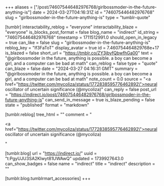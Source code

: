 +++
aliases = ["/post/746075446482976768/girlbossmoder-in-the-future-anything-is"]
date = 2024-03-27T04:16:31Z
id = "746075446482976768"
slug = "girlbossmoder-in-the-future-anything-is"
type = "tumblr-quote"

[tumblr]
interactability_reblog = "everyone"
interactability_blaze = "everyone"
is_blocks_post_format = false
blog_name = "indirect"
id_string = "746075446482976768"
timestamp = 1711512991.0
should_open_in_legacy = true
can_like = false
slug = "girlbossmoder-in-the-future-anything-is"
reblog_key = "If3FaToT"
display_avatar = true
id = 7.460754464829768e+17
is_blazed = false
short_url = "https://tmblr.co/ZY3jbyfQbwfhGa00"
text = "@girlbossmoder in the future, anything is possible. a boy can become a girl, and a computer can be bad at math"
can_reblog = false
type = "quote"
can_blaze = false
date = "2024-03-27 04:16:31 GMT"
summary = "@girlbossmoder in the future, anything is possible. a boy can become a girl, and a computer can be bad at math"
note_count = 0.0
source = "<a href=\"https://twitter.com/mycoliza/status/1772838595776462892\">neural oscillator of uncertain significance (@mycoliza)</a>"
can_reply = false
post_url = "https://indirect.io/post/746075446482976768/girlbossmoder-in-the-future-anything-is"
can_send_in_message = true
is_blaze_pending = false
state = "published"
format = "markdown"

[tumblr.reblog]
tree_html = ""
comment = "<p><a href=\"https://twitter.com/mycoliza/status/1772838595776462892\">neural oscillator of uncertain significance (@mycoliza)</a></p>"

[tumblr.blog]
url = "https://indirect.io/"
uuid = "t:PgyUJU3SA2Klwyt81UWAwQ"
updated = 1739927643.0
can_show_badges = false
name = "indirect"
title = "indirect"
description = ""

[tumblr.blog.tumblrmart_accessories]
+++
